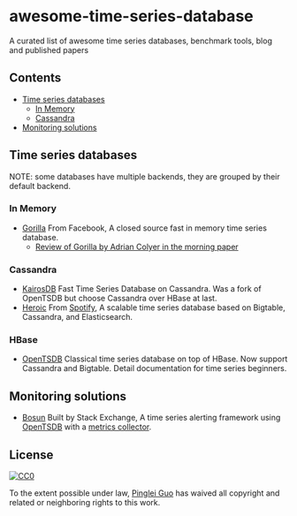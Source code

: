 # awesome-time-series-database
A curated list of awesome time series databases, benchmark tools, blog and published papers

## Contents

- [Time series databases](#time-series-database)
  - [In Memory](#in-memory)
  - [Cassandra](#cassandra)
- [Monitoring solutions](#monitoring-solutions)

## Time series databases

NOTE: some databases have multiple backends, they are grouped by their default backend.

### In Memory

- [Gorilla](http://www.vldb.org/pvldb/vol8/p1816-teller.pdf) From Facebook, A closed source fast in memory time series database.
  - [Review of Gorilla by Adrian Colyer in the morning paper](https://blog.acolyer.org/2016/05/03/gorilla-a-fast-scalable-in-memory-time-series-database/)

### Cassandra

- [KairosDB](https://kairosdb.github.io/) Fast Time Series Database on Cassandra. Was a fork of OpenTSDB but choose Cassandra over HBase at last.
- [Heroic](https://spotify.github.io/heroic/) From [Spotify](https://github.com/spotify), A scalable time series database based on Bigtable, Cassandra, and Elasticsearch.

### HBase

- [OpenTSDB](http://opentsdb.net/) Classical time series database on top of HBase. Now support Cassandra and Bigtable. Detail documentation for time series beginners.

## Monitoring solutions

- [Bosun](https://github.com/bosun-monitor/bosun) Built by Stack Exchange, A time series alerting framework using [OpenTSDB](http://opentsdb.net/) with a [metrics collector](https://github.com/bosun-monitor/bosun/tree/master/cmd/scollector).

## License

[![CC0](http://i.creativecommons.org/p/zero/1.0/88x31.png)](http://creativecommons.org/publicdomain/zero/1.0/)

To the extent possible under law, [Pinglei Guo](https://github.com/at15) has waived all copyright and related or neighboring rights to this work.
